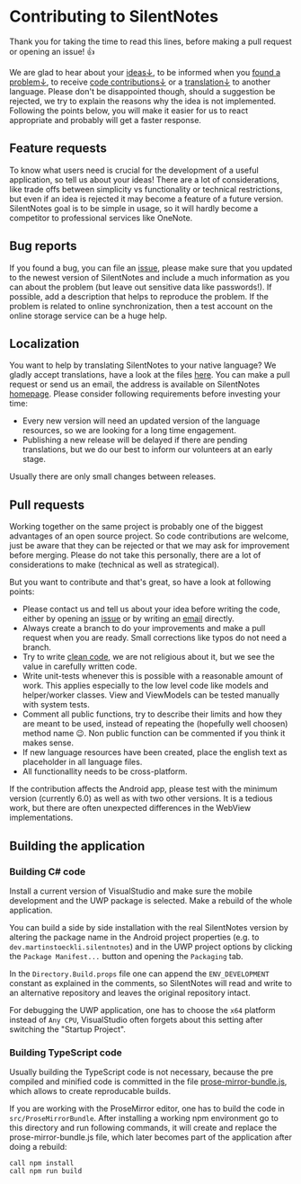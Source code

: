 # Contributing to SilentNotes

Thank you for taking the time to read this lines, before making a pull request or opening an issue! 👍

We are glad to hear about your [ideas↓](#feature-requests), to be informed when you [found a problem↓](#bug-reports), to receive [code contributions↓](#pull-requests) or a [translation↓](#localization) to another language. Please don't be disappointed though, should a suggestion be rejected, we try to explain the reasons why the idea is not implemented. Following the points below, you will make it easier for us to react appropriate and probably will get a faster response.

## Feature requests

To know what users need is crucial for the development of a useful application, so tell us about your ideas! There are a lot of considerations, like trade offs between simplicity vs functionality or technical restrictions, but even if an idea is rejected it may become a feature of a future version. SilentNotes goal is to be simple in usage, so it will hardly become a competitor to professional services like OneNote.

## Bug reports

If you found a bug, you can file an [issue](https://github.com/martinstoeckli/SilentNotes/issues), please make sure that you updated to the newest version of SilentNotes and include a much information as you can about the problem (but leave out sensitive data like passwords!). If possible, add a description that helps to reproduce the problem. If the problem is related to online synchronization, then a test account on the online storage service can be a huge help.

## Localization

You want to help by translating SilentNotes to your native language? We gladly accept translations, have a look at the files [here](src/Localization). You can make a pull request or send us an email, the address is available on SilentNotes [homepage](https://www.martinstoeckli.ch/silentnotes). Please consider following requirements before investing your time:

- Every new version will need an updated version of the language resources, so we are looking for a long time engagement.
- Publishing a new release will be delayed if there are pending translations, but we do our best to inform our volunteers at an early stage.

Usually there are only small changes between releases.

## Pull requests

Working together on the same project is probably one of the biggest advantages of an open source project. So code contributions are welcome, just be aware that they can be rejected or that we may ask for improvement before merging. Please do not take this personally, there are a lot of considerations to make (technical as well as strategical).

But you want to contribute and that's great, so have a look at following points:

- Please contact us and tell us about your idea before writing the code, either by opening an [issue](https://github.com/martinstoeckli/SilentNotes/issues) or by writing an [email](https://www.martinstoeckli.ch/silentnotes) directly.
- Always create a branch to do your improvements and make a pull request when you are ready. Small corrections like typos do not need a branch.
- Try to write [clean code](https://clean-code-developer.com/), we are not religious about it, but we see the value in carefully written code.
- Write unit-tests whenever this is possible with a reasonable amount of work. This applies especially to the low level code like models and helper/worker classes. View and ViewModels can be tested manually with system tests.
- Comment all public functions, try to describe their limits and how they are meant to be used, instead of repeating the (hopefully well choosen) method name 😉. Non public function can be commented if you think it makes sense.
- If new language resources have been created, place the english text as placeholder in all language files.
- All functionallity needs to be cross-platform.

If the contribution affects the Android app, please test with the minimum version (currently 6.0) as well as with two other versions. It is a tedious work, but there are often unexpected differences in the WebView implementations.

## Building the application

### Building C# code

Install a current version of VisualStudio and make sure the mobile development and the UWP package is selected. Make a rebuild of the whole application.

You can build a side by side installation with the real SilentNotes version by altering the package name in the Android project properties (e.g. to `dev.martinstoeckli.silentnotes`) and in the UWP project options by clicking the `Package Manifest...` button and opening the `Packaging` tab.

In the `Directory.Build.props` file one can append the `ENV_DEVELOPMENT` constant as explained in the comments, so SilentNotes will read and write to an alternative repository and leaves the original repository intact.

For debugging the UWP application, one has to choose the `x64` platform instead of `Any CPU`, VisualStudio
often forgets about this setting after switching the "Startup Project".

### Building TypeScript code

Usually building the TypeScript code is not necessary, because the pre compiled and minified code is committed in the file [prose-mirror-bundle.js](src/SilentNotes.Shared/Assets/Html/prose-mirror-bundle.js), which allows to create reproducable builds.

If you are working with the ProseMirror editor, one has to build the code in `src/ProseMirrorBundle`. After installing a working npm environment go to this directory and run following commands, it will create and replace the prose-mirror-bundle.js file, which later becomes part of the application after doing a rebuild:

```
call npm install
call npm run build
```
